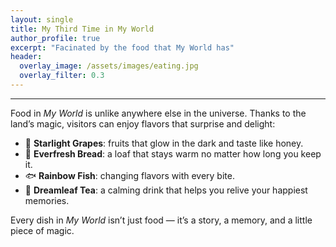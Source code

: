 ```yaml
---
layout: single
title: My Third Time in My World
author_profile: true
excerpt: "Facinated by the food that My World has"
header:
  overlay_image: /assets/images/eating.jpg
  overlay_filter: 0.3
---
```

---

Food in *My World* is unlike anywhere else in the universe. Thanks to the land’s magic, visitors can enjoy flavors that surprise and delight:  

- 🍇 **Starlight Grapes**: fruits that glow in the dark and taste like honey.  
- 🍞 **Everfresh Bread**: a loaf that stays warm no matter how long you keep it.  
- 🐟 **Rainbow Fish**: changing flavors with every bite.  
- 🍵 **Dreamleaf Tea**: a calming drink that helps you relive your happiest memories.  

Every dish in *My World* isn’t just food — it’s a story, a memory, and a little piece of magic.  

